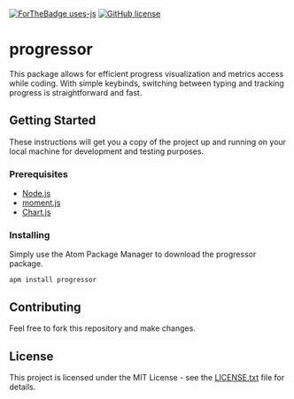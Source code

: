[![ForTheBadge uses-js](http://ForTheBadge.com/images/badges/uses-js.svg)](http://ForTheBadge.com)
[![GitHub license](https://img.shields.io/github/license/Naereen/StrapDown.js.svg)](https://github.com/Naereen/StrapDown.js/blob/master/LICENSE)
# progressor

This package allows for efficient progress visualization and metrics access while coding. With simple keybinds, switching between typing and tracking progress is straightforward and fast.

## Getting Started

These instructions will get you a copy of the project up and running on your local machine for development and testing purposes. 

### Prerequisites

* [Node.js](https://nodejs.org/en/)
* [moment.js](https://momentjs.com/)
* [Chart.js](https://www.chartjs.org/)


### Installing

Simply use the Atom Package Manager to download the progressor package.

```
apm install progressor
```

## Contributing

Feel free to fork this repository and make changes.

## License

This project is licensed under the MIT License - see the [LICENSE.txt](LICENSE.txt) file for details.
